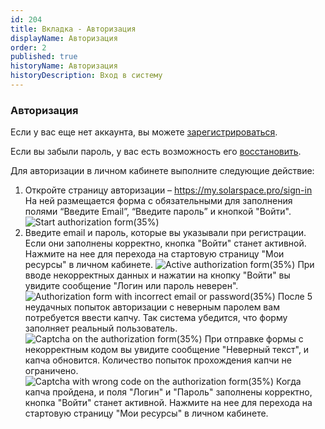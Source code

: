 ```yaml
---
id: 204
title: Вкладка - Авторизация
displayName: Авторизация
order: 2
published: true
historyName: Авторизация
historyDescription: Вход в систему
---
```


### Авторизация
Если у вас еще нет аккаунта, вы можете [зарегистрироваться]([242]).

Если вы забыли пароль, у вас есть возможность его [восстановить]([208]).

Для авторизации в личном кабинете выполните следующие действие:

1. Откройте страницу авторизации – https://my.solarspace.pro/sign-in
   На ней размещается форма с обязательными для заполнения полями “Введите Email”, “Введите пароль” и кнопкой "Войти".
![Start authorization form(35%)](https://img.solarspace.pro/docs/auth-start-form.jpg "Стартовая форма авторизации")
2. Введите email и пароль, которые вы указывали при регистрации. Если они заполнены корректно, кнопка "Войти" станет активной. Нажмите на нее для перехода на стартовую страницу "Мои ресурсы" в личном кабинете.
![Active authorization form(35%)](https://img.solarspace.pro/docs/auth-active-form.jpg "Активная форма авторизации")
При вводе некорректных данных и нажатии на кнопку "Войти" вы увидите сообщение  "Логин или пароль неверен".
![Authorization form with incorrect email or password(35%)](https://img.solarspace.pro/docs/auth-incorrect-email-or-password.jpg "Авторизация с некорректным емайлом или паролем")
После 5 неудачных попыток авторизации с неверным паролем вам потребуется ввести капчу. Так система убедится, что форму заполняет реальный пользователь.
![Captcha on the authorization form(35%)](https://img.solarspace.pro/docs/auth-captcha.jpg "Капча на форме авторизации")
При отправке формы с некорректным кодом вы увидите сообщение "Неверный текст", и капча обновится. Количество попыток прохождения капчи не ограничено.
![Captcha with wrong code on the authorization form(35%)](https://img.solarspace.pro/docs/auth-wrong-captcha.jpg "Неверный код для капчи на форме авторизации")
Когда капча пройдена, и поля "Логин" и "Пароль" заполнены корректно, кнопка "Войти" станет активной. Нажмите на нее для перехода на стартовую страницу "Мои ресурсы" в личном кабинете.